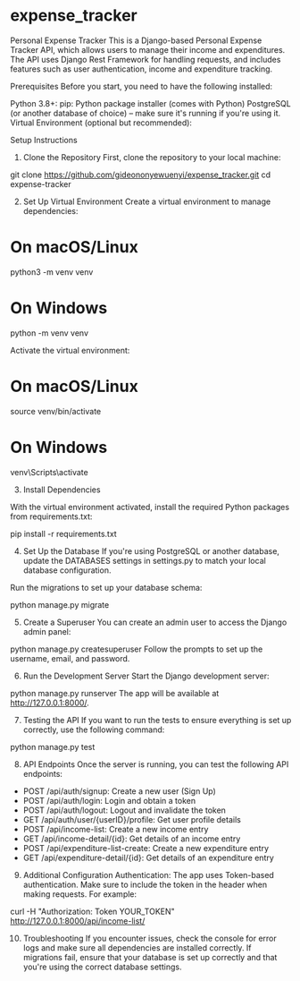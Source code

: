 # expense_tracker

Personal Expense Tracker
This is a Django-based Personal Expense Tracker API, which allows users to manage their income and expenditures. The API uses Django Rest Framework for handling requests, and includes features such as user authentication, income and expenditure tracking.

Prerequisites
Before you start, you need to have the following installed:

Python 3.8+: 
pip: Python package installer (comes with Python)
PostgreSQL (or another database of choice) – make sure it's running if you're using it.
Virtual Environment (optional but recommended): 

Setup Instructions

1. Clone the Repository
First, clone the repository to your local machine:

git clone https://github.com/gideononyewuenyi/expense_tracker.git
cd expense-tracker

2. Set Up Virtual Environment
Create a virtual environment to manage dependencies:

# On macOS/Linux
python3 -m venv venv

# On Windows
python -m venv venv

Activate the virtual environment:

# On macOS/Linux
source venv/bin/activate

# On Windows
venv\Scripts\activate

3. Install Dependencies

With the virtual environment activated, install the required Python packages from requirements.txt:

pip install -r requirements.txt

4. Set Up the Database
If you're using PostgreSQL or another database, update the DATABASES settings in settings.py to match your local database configuration.

Run the migrations to set up your database schema:

python manage.py migrate

5. Create a Superuser
You can create an admin user to access the Django admin panel:

python manage.py createsuperuser
Follow the prompts to set up the username, email, and password.

6. Run the Development Server
Start the Django development server:

python manage.py runserver
The app will be available at http://127.0.0.1:8000/.

7. Testing the API
If you want to run the tests to ensure everything is set up correctly, use the following command:

python manage.py test

8. API Endpoints
Once the server is running, you can test the following API endpoints:

* POST /api/auth/signup: Create a new user (Sign Up)
* POST /api/auth/login: Login and obtain a token
* POST /api/auth/logout: Logout and invalidate the token
* GET /api/auth/user/{userID}/profile: Get user profile details
* POST /api/income-list: Create a new income entry
* GET /api/income-detail/{id}: Get details of an income entry
* POST /api/expenditure-list-create: Create a new expenditure entry
* GET /api/expenditure-detail/{id}: Get details of an expenditure entry

9. Additional Configuration
Authentication: The app uses Token-based authentication. Make sure to include the token in the header when making requests. For example:

curl -H "Authorization: Token YOUR_TOKEN" http://127.0.0.1:8000/api/income-list/

10. Troubleshooting
If you encounter issues, check the console for error logs and make sure all dependencies are installed correctly.
If migrations fail, ensure that your database is set up correctly and that you're using the correct database settings.
